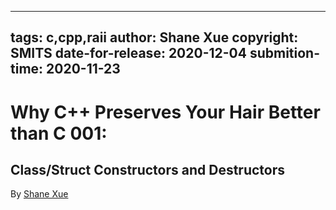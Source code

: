 --------
tags: c,cpp,raii
author: Shane Xue
copyright: SMITS
date-for-release: 2020-12-04
submition-time: 2020-11-23
--------

# Why C++ Preserves Your Hair Better than C 001:
## Class/Struct Constructors and Destructors
By [Shane Xue]()
